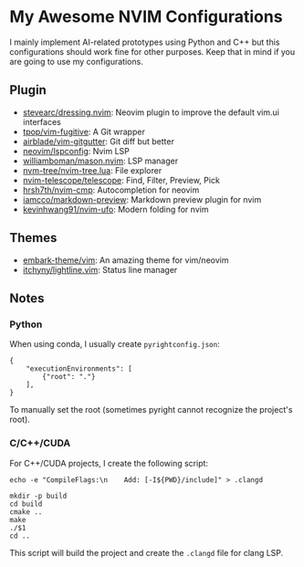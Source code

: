 # My Awesome NVIM Configurations
I mainly implement AI-related prototypes using Python and C++ but this configurations should work fine for other purposes. Keep that in mind if you are going to use my configurations.
## Plugin
- [stevearc/dressing.nvim](https://github.com/stevearc/dressing.nvim): Neovim plugin to improve the default vim.ui interfaces
- [tpop/vim-fugitive](https://github.com/tpope/vim-fugitive): A Git wrapper
- [airblade/vim-gitgutter](https://github.com/airblade/vim-gitgutter): Git diff but better
- [neovim/lspconfig](https://github.com/neovim/nvim-lspconfig): Nvim LSP
- [williamboman/mason.nvim](https://github.com/williamboman/mason.nvim): LSP manager
- [nvm-tree/nvim-tree.lua](https://github.com/nvim-tree/nvim-tree.lua): File explorer
- [nvim-telescope/telescope](https://github.com/nvim-telescope/telescope.nvim): Find, Filter, Preview, Pick
- [hrsh7th/nvim-cmp](https://github.com/hrsh7th/nvim-cmp): Autocompletion for neovim
- [iamcco/markdown-preview](https://github.com/iamcco/markdown-preview.nvim): Markdown preview plugin for nvim
- [kevinhwang91/nvim-ufo](https://github.com/kevinhwang91/nvim-ufo): Modern folding for nvim

## Themes
- [embark-theme/vim](https://github.com/embark-theme/vim): An amazing theme for vim/neovim
- [itchyny/lightline.vim](https://github.com/itchyny/lightline.vim): Status line manager

## Notes
### Python
When using conda, I usually create `pyrightconfig.json`:
```
{
    "executionEnvironments": [
        {"root": "."}
    ],
}
```
To manually set the root (sometimes pyright cannot recognize the project's root).

### C/C++/CUDA
For C++/CUDA projects, I create the following script:
```
echo -e "CompileFlags:\n    Add: [-I${PWD}/include]" > .clangd

mkdir -p build
cd build
cmake ..
make
./$1
cd ..
```
This script will build the project and create the `.clangd` file for clang LSP.
